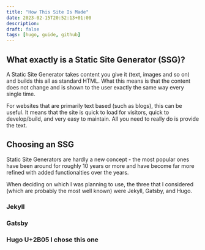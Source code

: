 ```yaml
---
title: "How This Site Is Made"
date: 2023-02-15T20:52:13+01:00
description:
draft: false
tags: [hugo, guide, github]
---
```

## What exactly is a Static Site Generator (SSG)?
A Static Site Generator takes content you give it (text, images and so on) and builds this all as standard HTML. What this means is that the content does not change and is shown to the user exactly the same way every single time.

For websites that are primarily text based (such as blogs), this can be useful. It means that the site is quick to load for visitors, quick to develop/build, and very easy to maintain. All you need to really do is provide the text.

## Choosing an SSG

Static Site Generators are hardly a new concept - the most popular ones have been around for roughly 10 years or more and have become far more refined with added functionalties over the years. 

When deciding on which I was planning to use, the three that I considered (which are probably the most well known) were Jekyll, Gatsby, and Hugo.

### Jekyll

### Gatsby

### Hugo U+2B05 I chose this one